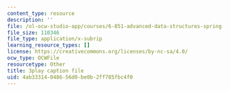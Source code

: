```yaml
---
content_type: resource
description: ''
file: /ol-ocw-studio-app/courses/6-851-advanced-data-structures-spring-2012/4ab33314048656d0be0b2ff785fbc4f0_L7ywsci9ujo.vtt
file_size: 110346
file_type: application/x-subrip
learning_resource_types: []
license: https://creativecommons.org/licenses/by-nc-sa/4.0/
ocw_type: OCWFile
resourcetype: Other
title: 3play caption file
uid: 4ab33314-0486-56d0-be0b-2ff785fbc4f0
---
```


